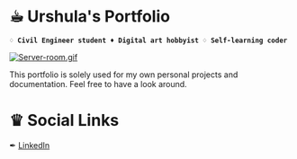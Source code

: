 # ☕︎ Urshula's Portfolio
**`♢ Civil Engineer student ♦ Digital art hobbyist ♢ Self-learning coder`** 

[![Server-room.gif](https://i.postimg.cc/nrgj5g8J/Server-room.gif)](https://postimg.cc/q6cv6mMb)

This portfolio is solely used for my own personal projects and documentation. Feel free to have a look around. 

# ♛ Social Links
✒ [LinkedIn](www.linkedin.com/in/urshula-szymczyk-aa05452b7)

